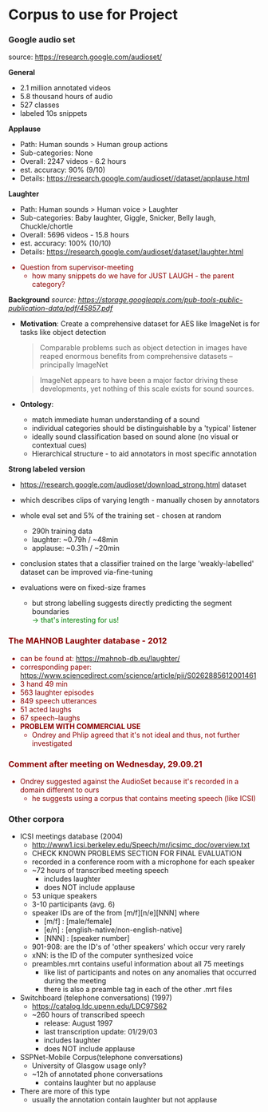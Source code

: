 # Corpus to use for Project

### Google audio set

source: https://research.google.com/audioset/

**General**

- 2.1 million annotated videos
- 5.8 thousand hours of audio
- 527 classes
- labeled 10s snippets

**Applause**

- Path: Human sounds > Human group actions
- Sub-categories: None
- Overall: 2247 videos - 6.2 hours
- est. accuracy: 90% (9/10)
- Details: https://research.google.com/audioset//dataset/applause.html

**Laughter**

- Path: Human sounds > Human voice > Laughter
- Sub-categories: Baby laughter, Giggle, Snicker, Belly laugh, Chuckle/chortle
- Overall: 5696 videos - 15.8 hours
- est. accuracy: 100% (10/10)
- Details: https://research.google.com/audioset/dataset/laughter.html

<span style="color:darkred">

- Question from supervisor-meeting
  - how many snippets do we have for JUST LAUGH - the parent category?

</span>

**Background**
_source: https://storage.googleapis.com/pub-tools-public-publication-data/pdf/45857.pdf_

- **Motivation**: Create a comprehensive dataset for AES like ImageNet is for tasks like object detection

  > Comparable problems such as object detection in images have
  > reaped enormous benefits from comprehensive datasets – principally ImageNet

  > ImageNet appears to have been a
  > major factor driving these developments, yet nothing of this scale
  > exists for sound sources.

- **Ontology**:
  - match immediate human understanding of a sound
  - individual categories should be distinguishable by a 'typical' listener
  - ideally sound classification based on sound alone (no visual or contextual cues)
  - Hierarchical structure - to aid annotators in most specific annotation

**Strong labeled version**

- https://research.google.com/audioset/download_strong.html dataset
- which describes clips of varying length - manually chosen by annotators
- whole eval set and 5% of the training set - chosen at random

  - 290h training data
  - laughter: ~0.79h / ~48min
  - applause: ~0.31h / ~20min

- conclusion states that a classifier trained on the large 'weakly-labelled' dataset can be improved via-fine-tuning
- evaluations were on fixed-size frames
  - but strong labelling suggests directly predicting the segment boundaries  
     <span style="color:green">
    -> that's interesting for us!
    </span>

<span style="color:darkred">

### The MAHNOB Laughter database - 2012

- can be found at: https://mahnob-db.eu/laughter/
- corresponding paper: https://www.sciencedirect.com/science/article/pii/S0262885612001461
- 3 hand 49 min
- 563 laughter episodes
- 849 speech utterances
- 51 acted laughs
- 67 speech–laughs
- **PROBLEM WITH COMMERCIAL USE**
  - Ondrey and Phlip agreed that it's not ideal and thus, not further investigated

### Comment after meeting on Wednesday, 29.09.21

- Ondrey suggested against the AudioSet because it's recorded in a domain different to ours
  - he suggests using a corpus that contains meeting speech (like ICSI)

</span>

### Other corpora

- ICSI meetings database (2004)
  - http://www1.icsi.berkeley.edu/Speech/mr/icsimc_doc/overview.txt
  - CHECK KNOWN PROBLEMS SECTION FOR FINAL EVALUATION
  - recorded in a conference room with a microphone for each speaker
  - ~72 hours of transcribed meeting speech
    - includes laughter
    - does NOT include applause
  - 53 unique speakers
  - 3-10 participants (avg. 6)
  - speaker IDs are of the from [m/f][n/e][NNN] where
    - [m/f] : [male/female]
    - [e/n] : [english-native/non-english-native]
    - [NNN] : [speaker number]
  - 901-908: are the ID's of 'other speakers' which occur very rarely
  - xNN: is the ID of the computer synthesized voice
  - preambles.mrt contains useful information about all 75 meetings
    - like list of participants and notes on any anomalies that occurred during the meeting
    - there is also a preamble tag in each of the other .mrt files
- Switchboard (telephone conversations) (1997)
  - https://catalog.ldc.upenn.edu/LDC97S62
  - ~260 hours of transcribed speech
    - release: August 1997
    - last transcription update: 01/29/03
    - includes laughter
    - does NOT include applause
- SSPNet-Mobile Corpus(telephone conversations)
  - University of Glasgow usage only?
  - ~12h of annotated phone conversations
    - contains laughter but no applause
- There are more of this type
  - usually the annotation contain laughter but not applause

